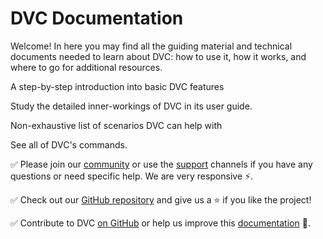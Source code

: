 # DVC Documentation

Welcome! In here you may find all the guiding material and technical documents
needed to learn about DVC: how to use it, how it works, and where to go for
additional resources.

<cards>

<card href="/doc/tutorials/get-started" heading="Get Started">

A step-by-step introduction into basic DVC features

</card>

<card href="/doc/user-guide" heading="User Guide">

Study the detailed inner-workings of DVC in its user guide.

</card>

<card href="/doc/use-cases" heading="Use Cases">

Non-exhaustive list of scenarios DVC can help with

</card>

<card href="/doc/command-reference" heading="Command Reference">

See all of DVC's commands.

</card>

</cards>

✅ Please join our [community](/community) or use the [support](/support)
channels if you have any questions or need specific help. We are very responsive
⚡.

✅ Check out our [GitHub repository](https://github.com/iterative/dvc) and give
us a ⭐ if you like the project!

✅ Contribute to DVC [on GitHub](https://github.com/iterative/dvc) or help us
improve this [documentation](https://github.com/iterative/dvc.org) 🙏.

